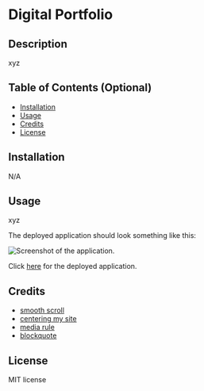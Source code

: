 # Digital Portfolio

## Description

xyz


## Table of Contents (Optional)

- [Installation](#installation)
- [Usage](#usage)
- [Credits](#credits)
- [License](#license)

## Installation

N/A

## Usage

xyz

The deployed application should look something like this:

![Screenshot of the application.](/assets/images/screenshot.png)

Click [here](https://niko-vu.github.io/digital-portfolio/) for the deployed application.

## Credits

* [smooth scroll](https://www.w3schools.com/howto/howto_css_smooth_scroll.asp#section1)
* [centering my site](https://www.w3schools.com/howto/howto_css_center_website.asp)
* [media rule](https://www.w3schools.com/cssref/css3_pr_mediaquery.php)
* [blockquote](https://css-tricks.com/snippets/css/simple-and-nice-blockquote-styling/)


## License

MIT license
